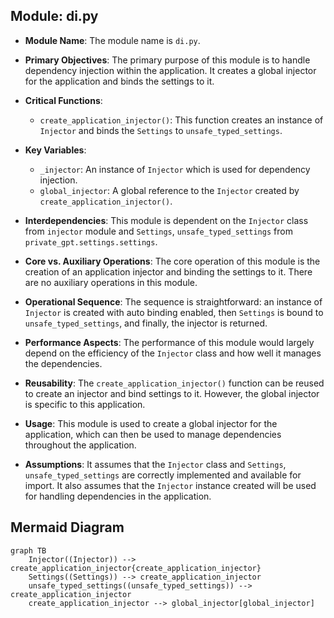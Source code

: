 ## Module: di.py
- **Module Name**: The module name is `di.py`.

- **Primary Objectives**: The primary purpose of this module is to handle dependency injection within the application. It creates a global injector for the application and binds the settings to it.

- **Critical Functions**: 
    - `create_application_injector()`: This function creates an instance of `Injector` and binds the `Settings` to `unsafe_typed_settings`.

- **Key Variables**: 
    - `_injector`: An instance of `Injector` which is used for dependency injection.
    - `global_injector`: A global reference to the `Injector` created by `create_application_injector()`.

- **Interdependencies**: This module is dependent on the `Injector` class from `injector` module and `Settings`, `unsafe_typed_settings` from `private_gpt.settings.settings`.

- **Core vs. Auxiliary Operations**: The core operation of this module is the creation of an application injector and binding the settings to it. There are no auxiliary operations in this module.

- **Operational Sequence**: The sequence is straightforward: an instance of `Injector` is created with auto binding enabled, then `Settings` is bound to `unsafe_typed_settings`, and finally, the injector is returned.

- **Performance Aspects**: The performance of this module would largely depend on the efficiency of the `Injector` class and how well it manages the dependencies.

- **Reusability**: The `create_application_injector()` function can be reused to create an injector and bind settings to it. However, the global injector is specific to this application.

- **Usage**: This module is used to create a global injector for the application, which can then be used to manage dependencies throughout the application.

- **Assumptions**: It assumes that the `Injector` class and `Settings`, `unsafe_typed_settings` are correctly implemented and available for import. It also assumes that the `Injector` instance created will be used for handling dependencies in the application.
## Mermaid Diagram
```mermaid
graph TB
    Injector((Injector)) --> create_application_injector{create_application_injector}
    Settings((Settings)) --> create_application_injector
    unsafe_typed_settings((unsafe_typed_settings)) --> create_application_injector
    create_application_injector --> global_injector[global_injector]
```
